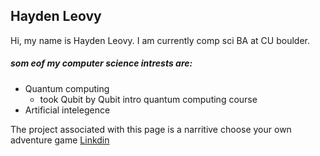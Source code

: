 ## Hayden Leovy
Hi, my name is Hayden Leovy. I am currently comp sci BA at CU boulder.
##### som eof my computer science intrests are:
- Quantum computing
  - took Qubit by Qubit intro quantum computing course
- Artificial intelegence

The project associated with this page is a narritive choose your own adventure game
[Linkdin](https://www.linkedin.com/search/results/all/?fetchDeterministicClustersOnly=true&heroEntityKey=urn%3Ali%3Afsd_profile%3AACoAAFIu_DEB8XhGIJlwYgP7hpZT8H6qmdU4bD0&keywords=hayden%20leovy&origin=RICH_QUERY_SUGGESTION&position=0&searchId=78d84fd1-715f-4590-acc7-30fd69c291d8&sid=-Vs&spellCorrectionEnabled=false)
